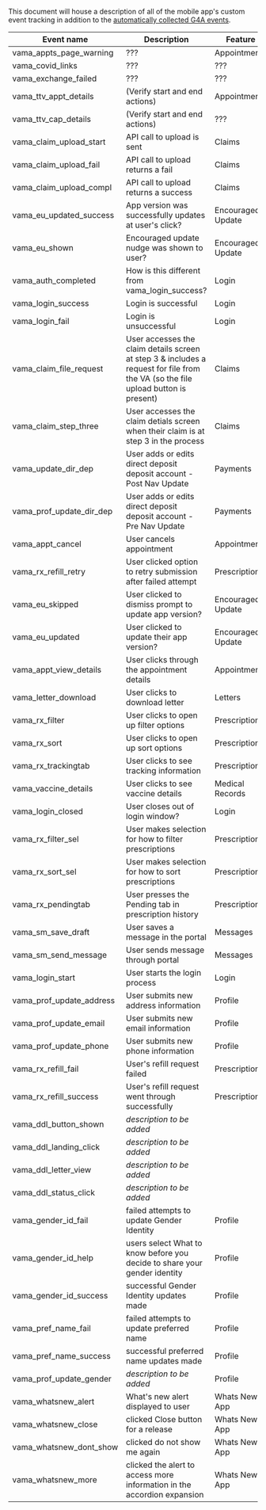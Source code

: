 This document will house a description of all of the mobile app's custom event tracking in addition to the [automatically collected G4A events](https://support.google.com/analytics/answer/9234069).

| Event name | Description|Feature|
|-----------|------------|--------|
|vama_appts_page_warning|???|Appointments|
|vama_covid_links|???|???|
|vama_exchange_failed|???|???|
|vama_ttv_appt_details|(Verify start and end actions)|Appointments|
|vama_ttv_cap_details|(Verify start and end actions)|???|
|vama_claim_upload_start|API call to upload is sent|Claims|
|vama_claim_upload_fail|API call to upload returns a fail|Claims|
|vama_claim_upload_compl|API call to upload returns a success|Claims|
|vama_eu_updated_success|App version was successfully updates at user's click?|Encouraged Update|
|vama_eu_shown|Encouraged update nudge was shown to user?|Encouraged Update|
|vama_auth_completed|How is this different from vama_login_success?|Login|
|vama_login_success|Login is successful|Login|
|vama_login_fail|Login is unsuccessful|Login|
|vama_claim_file_request|User accesses the claim details screen at step 3 & includes a request for file from the VA (so the file upload button is present)|Claims|
|vama_claim_step_three|User accesses the claim detials screen when their claim is at step 3 in the process|Claims|
|vama_update_dir_dep|User adds or edits direct deposit deposit account - Post Nav Update|Payments|
|vama_prof_update_dir_dep|User adds or edits direct deposit deposit account - Pre Nav Update|Payments|
|vama_appt_cancel|User cancels appointment |Appointments|
|vama_rx_refill_retry|User clicked option to retry submission after failed attempt|Prescriptions|
|vama_eu_skipped|User clicked to dismiss prompt to update app version?|Encouraged Update|
|vama_eu_updated|User clicked to update their app version?|Encouraged Update|
|vama_appt_view_details|User clicks through the appointment details|Appointments|
|vama_letter_download|User clicks to download letter|Letters|
|vama_rx_filter|User clicks to open up filter options|Prescriptions|
|vama_rx_sort|User clicks to open up sort options|Prescriptions|
|vama_rx_trackingtab|User clicks to see tracking information|Prescriptions|
|vama_vaccine_details|User clicks to see vaccine details|Medical Records|
|vama_login_closed|User closes out of login window?|Login|
|vama_rx_filter_sel|User makes selection for how to filter prescriptions|Prescriptions|
|vama_rx_sort_sel|User makes selection for how to sort prescriptions|Prescriptions|
|vama_rx_pendingtab|User presses the Pending tab in prescription history|Prescriptions|
|vama_sm_save_draft|User saves a message in the portal|Messages|
|vama_sm_send_message|User sends message through portal|Messages|
|vama_login_start|User starts the login process|Login|
|vama_prof_update_address|User submits new address information|Profile|
|vama_prof_update_email|User submits new email information|Profile|
|vama_prof_update_phone|User submits new phone information|Profile|
|vama_rx_refill_fail|User's refill request failed|Prescriptions|
|vama_rx_refill_success|User's refill request went through successfully|Prescriptions|
|vama_ddl_button_shown|*description to be added*||
|vama_ddl_landing_click|*description to be added*||
|vama_ddl_letter_view|*description to be added*||
|vama_ddl_status_click|*description to be added*||
|vama_gender_id_fail|failed attempts to update Gender Identity|Profile|
|vama_gender_id_help|users select What to know before you decide to share your gender identity|Profile|
|vama_gender_id_success|successful Gender Identity updates made|Profile|
|vama_pref_name_fail|failed attempts to update preferred name|Profile|
|vama_pref_name_success|successful preferred name updates made|Profile|
|vama_prof_update_gender|*description to be added*|Profile|
|vama_whatsnew_alert|What's new alert displayed to user|Whats New In App|
|vama_whatsnew_close|clicked Close button for a release|Whats New In App|
|vama_whatsnew_dont_show|clicked do not show me again|Whats New In App|
|vama_whatsnew_more|clicked the alert to access more information in the accordion expansion|Whats New In App|
